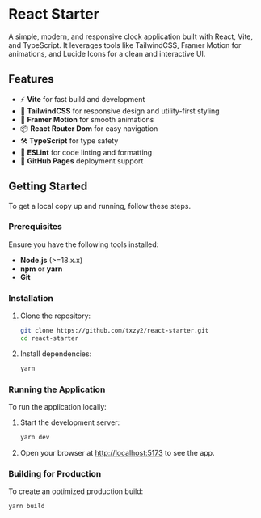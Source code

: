 # React Starter

A simple, modern, and responsive clock application built with React, Vite, and TypeScript. It leverages tools like TailwindCSS, Framer Motion for animations, and Lucide Icons for a clean and interactive UI.

## Features

- ⚡ **Vite** for fast build and development
- 💅 **TailwindCSS** for responsive design and utility-first styling
- 🎨 **Framer Motion** for smooth animations
- 📦 **React Router Dom** for easy navigation
- 🛠️ **TypeScript** for type safety
- 🚀 **ESLint** for code linting and formatting
- 📄 **GitHub Pages** deployment support

## Getting Started

To get a local copy up and running, follow these steps.

### Prerequisites

Ensure you have the following tools installed:

- **Node.js** (>=18.x.x)
- **npm** or **yarn**
- **Git**

### Installation

1. Clone the repository:

   ```bash
   git clone https://github.com/txzy2/react-starter.git
   cd react-starter
   ```

2. Install dependencies:
   ```bash
   yarn
   ```

### Running the Application

To run the application locally:

1. Start the development server:

   ```bash
   yarn dev
   ```

2. Open your browser at [http://localhost:5173](http://localhost:5173) to see the app.

### Building for Production

To create an optimized production build:

```bash
yarn build
```
